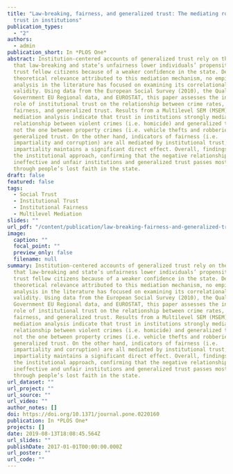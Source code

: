 ```yaml
---
title: "Law-breaking, fairness, and generalized trust: The mediating role of
  trust in institutions"
publication_types:
  - "2"
authors:
  - admin
publication_short: In *PLOS One*
abstract: Institution-centered accounts of generalized trust rely on the idea
  that law-breaking and state’s unfairness lower individuals’ propensity to
  trust fellow citizens because of a weaker confidence in the state. Despite the
  theoretical relevance attributed to this mediation mechanism, no empirical
  analysis in the literature has focused on examining its correlational
  validity. Using data from the European Social Survey (2010), the Quality of
  Government EU Regional data, and EUROSTAT, this paper assesses the intervening
  role of institutional trust on the relationship between crime rates, state’s
  fairness, and generalized trust. Results from a Multilevel SEM (MSEM)
  mediation analysis indicate that trust in institutions strongly mediates the
  relationship between violent crimes (i.e. homicide) and generalized trust but
  not the one between property crimes (i.e. vehicle thefts and robberies) and
  generalized trust. On the other hand, indicators of fairness (i.e.
  impartiality and corruption) are all mediated by institutional trust, though
  impartiality maintains a significant direct effect. Overall, findings support
  the institutional approach, confirming that the negative relationship between
  ineffective and unfair institutions and generalized trust passes mostly
  through people’s lost faith in the state.
draft: false
featured: false
tags:
  - Social Trust
  - Institutional Trust
  - Institutional Fairness
  - Multilevel Mediation
slides: ""
url_pdf: "/content/publication/law-breaking-fairness-and-generalized-trust-the-mediating-role-of-trust-in-institutions/pone_2020.pdf"
image:
  caption: ""
  focal_point: ""
  preview_only: false
  filename: null
summary: Institution-centered accounts of generalized trust rely on the idea
  that law-breaking and state’s unfairness lower individuals’ propensity to
  trust fellow citizens because of a weaker confidence in the state. Despite the
  theoretical relevance attributed to this mediation mechanism, no empirical
  analysis in the literature has focused on examining its correlational
  validity. Using data from the European Social Survey (2010), the Quality of
  Government EU Regional data, and EUROSTAT, this paper assesses the intervening
  role of institutional trust on the relationship between crime rates, state’s
  fairness, and generalized trust. Results from a Multilevel SEM (MSEM)
  mediation analysis indicate that trust in institutions strongly mediates the
  relationship between violent crimes (i.e. homicide) and generalized trust but
  not the one between property crimes (i.e. vehicle thefts and robberies) and
  generalized trust. On the other hand, indicators of fairness (i.e.
  impartiality and corruption) are all mediated by institutional trust, though
  impartiality maintains a significant direct effect. Overall, findings support
  the institutional approach, confirming that the negative relationship between
  ineffective and unfair institutions and generalized trust passes mostly
  through people’s lost faith in the state.
url_dataset: ""
url_project: ""
url_source: ""
url_video: ""
author_notes: []
doi: https://doi.org/10.1371/journal.pone.0220160
publication: In *PLOS One*
projects: []
date: 2019-08-13T18:08:45.564Z
url_slides: ""
publishDate: 2017-01-01T00:00:00.000Z
url_poster: ""
url_code: ""
---
```

<script type='text/javascript' src='https://d1bxh8uas1mnw7.cloudfront.net/assets/embed.js'></script>

<div data-badge-details="right" data-badge-type="large-donut" data-doi="https://doi.org/10.1371/journal.pone.0220160" data-hide-no-mentions="true" class="altmetric-embed"></div>
